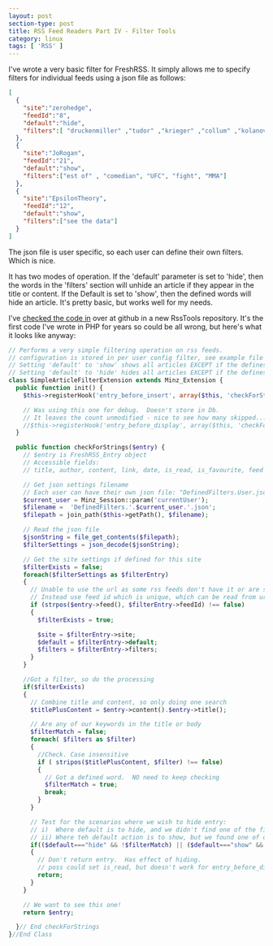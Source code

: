 ```yaml
---
layout: post
section-type: post
title: RSS Feed Readers Part IV - Filter Tools
category: linux
tags: [ 'RSS' ]
---
```


I've wrote a very basic filter for FreshRSS.  It simply allows me to specify filters for individual feeds using a json file as follows:

```json
[
  {
    "site":"zerohedge",
    "feedId":"8",
    "default":"hide",
    "filters":[	"druckenmiller" ,"tudor" ,"krieger" ,"collum" ,"kolanovic" ,"horseman" ]
  },
  {
    "site":"JoRogan",
    "feedId":"21",
    "default":"show",
    "filters":["est of" , "comedian", "UFC", "fight", "MMA"]
  },
  {
    "site":"EpsilonTheory",
    "feedId":"12",
    "default":"show",
    "filters":["see the data"]
  }
]
```

The json file is user specific, so each user can define their own filters.  Which is nice.

It has two modes of operation.  If the 'default' parameter is set to 'hide', then the words in the 'filters' section will unhide an 
article if they appear in the title or content. If the Default is set to 'show', then the defined words will hide an article.  It's 
pretty basic, but works well for my needs.

I've [checked the code in](https://github.com/0x3F3F/RssTools/tree/master/FreshRSS/extensions/xExtension-SimpleArticleFilter) over at 
github in a new RssTools repository.  It's the first code I've wrote in PHP for years so could be all wrong, but here's what it looks 
like anyway:

```php
// Performs a very simple filtering operation on rss feeds.
// configuration is stored in per user config filter, see example file for details.
// Setting 'default' to 'show' shows all articles EXCEPT if the defines words appear in article
// Setting 'default' to 'hide' hides all articles EXCEPT if the defines words appear in article
class SimpleArticleFilterExtension extends Minz_Extension {
  public function init() {
    $this->registerHook('entry_before_insert', array($this, 'checkForStrings'));

    // Was using this one for debug.  Doesn't store in Db.  
    // It leaves the count unmodified - nice to see how many skipped.... 
    //$this->registerHook('entry_before_display', array($this, 'checkForStrings'));
  }

  public function checkForStrings($entry) {
    // $entry is FreshRSS_Entry object
    // Accessible fields:
    // title, author, content, link, date, is_read, is_favourite, feed

    // Get json settings filename
    // Each user can have their own json file: "DefinedFilters.User.json"
    $current_user = Minz_Session::param('currentUser');
    $filename =  'DefinedFilters.'.$current_user.'.json';
    $filepath = join_path($this->getPath(), $filename);

    // Read the json file
    $jsonString = file_get_contents($filepath);
    $filterSettings = json_decode($jsonString);

    // Get the site settings if defined for this site
    $filterExists = false;
    foreach($filterSettings as $filterEntry)
    {
      // Unable to use the url as some rss feeds don't have it or are shared across many feeds ie twitter
      // Instead use feed id which is unique, which can be read from url eg f_8
      if (strpos($entry->feed(), $filterEntry->feedId) !== false)
      {
        $filterExists = true;

        $site = $filterEntry->site;
        $default = $filterEntry->default;
        $filters = $filterEntry->filters;
      }
    }

    //Got a filter, so do the processing
    if($filterExists)
    {
      // Combine title and content, so only doing one search
      $titlePlusContent = $entry->content().$entry->title(); 

      // Are any of our keywords in the title or body
      $filterMatch = false;
      foreach( $filters as $filter)
      {
        //Check. Case insensitive
        if ( stripos($titlePlusContent, $filter) !== false)
        {
          // Got a defined word.  NO need to keep checking
          $filterMatch = true;
          break;
        }
      }

      // Test for the scenarios where we wish to hide entry:
      // i)  Where default is to hide, and we didn't find one of the filters
      // ii) Where teh default action is to show, but we found one of our filters
      if(($default==="hide" && !$filterMatch) || ($default==="show" && $filterMatch))
      {
        // Don't return entry.  Has effect of hiding.
        // poss could set is_read, but doesn't work for entry_before_display hook
        return;
      }
    }

    // We want to see this one!
    return $entry;

  }// End checkForStrings
}//End Class
```



